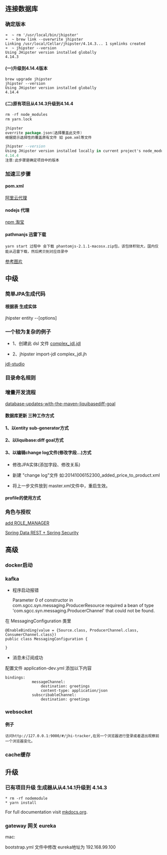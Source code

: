 ## 连接数据库

### 确定版本

    ➜  ~ rm '/usr/local/bin/jhipster'
    ➜  ~ brew link --overwrite jhipster
    Linking /usr/local/Cellar/jhipster/4.14.3... 1 symlinks created
    ➜  ~ jhipster --version
    Using JHipster version installed globally
    4.14.3

#### (一)升级到4.14.4版本

    brew upgrade jhipster
    jhipster --version
    Using JHipster version installed globally
    4.14.4   

#### (二)原有项目从4.14.3升级到4.14.4

```a
rm -rf node_modules
rm yarn.lock

jhipster
overrite package.json(选择覆盖此文件)
根据提示选择性的覆盖原有文件 如 pom.xml等文件

jhipster --version
Using JHipster version installed locally in current project's node_modules
4.14.4
注意:此步骤是确定项目中的版本 
```



### 加速三步骤

#### pom.xml

  [阿里云代理](https://www.cnblogs.com/xinhudong/p/7804968.html)

#### nodejs 代理

  [npm 淘宝](https://npm.taobao.org/)

#### pathmanjs 迅雷下载

    yarn start 过程中 会下载 phantomjs-2.1.1-macosx.zip包，该包体积较大，国内仅能从迅雷下载，然后拷贝到对应目录中

[参考图片](https://github.com/StayHungryStayFoolish/Images-Blog/blob/master/jhipster/1522214654527.jpg)

## 中级

### 简单JPA生成代码

#### 根据表 生成实体

  jhipster entity <entityName> --[options]

### 一个较为复杂的例子

* 1、创建此 dsl 文件 [complex_jdl.jdl](https://github.com/jnuc093/jhipster-sample-app/blob/master/src/main/resources/dsl/complex_jdl.jdl)

* 2、jhipster import-jdl  complex_jdl.jh

[jdl-studio](https://start.jhipster.tech/jdl-studio/)

### 目录命名规则

### 增量开发流程

[database-updates-with-the-maven-liquibasediff-goal](http://www.jhipster.tech/development/#database-updates-with-the-maven-liquibasediff-goal)

#### 数据库更新 三种工作方式

#### 1、以entity sub-generator方式

#### 2、以liquibase:diff goal方式

#### 3、以编辑change log文件(修改字段...)方式

* 修改JPA实体(添加字段、修改关系)

* 新建 "change log"文件 如:20141006152300_added_price_to_product.xml

* 将上一步文件放到 master.xml文件中，重启生效。

#### profile的使用方式

### 角色与授权

[add ROLE_MANAGER](https://stackoverflow.com/questions/32436745/using-roles-in-jhipster)

[Spring Data REST + Spring Security](https://github.com/spring-projects/spring-data-examples/tree/master/rest/security)

## 高级

### docker启动

### kafka

* 程序启动报错

    Parameter 0 of constructor in com.sgcc.syn.messaging.ProducerResource required a bean of type 'com.sgcc.syn.messaging.ProducerChannel' that could not be found.

在 MessagingConfiguration 类里

    @EnableBinding(value = {Source.class, ProducerChannel.class, ConsumerChannel.class})
    public class MessagingConfiguration {
    
    }

* 消息未订阅成功

配置文件 application-dev.yml 添加以下内容

    bindings:
                messageChannel:
                    destination: greetings
                    content-type: application/json
                subscribableChannel:
                    destination: greetings


### websocket

#### 例子

    访问http://127.0.0.1:9000/#/jhi-tracker,在另一个浏览器进行登录或者退出观察前一个浏览器变化。

### cache缓存

## 升级

### 已有项目升级 生成器从从4.14.1升级到 4.14.3

    * rm -rf nodemodule
    * yarn install

For full documentation visit [mkdocs.org](http://mkdocs.org).

### gateway 网关 eureka

mac:

  bootstrap.yml 文件中修改 eureka地址为 192.168.99.100